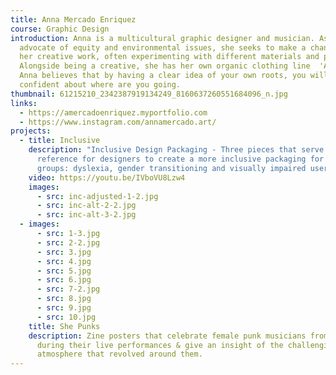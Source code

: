 ```yaml
---
title: Anna Mercado Enriquez
course: Graphic Design
introduction: Anna is a multicultural graphic designer and musician. As an
  advocate of equity and environmental issues, she seeks to make a change with
  her creative work, often experimenting with different materials and processes.
  Alongside being a creative, she has her own organic clothing line  'Avivant'.
  Anna believes that by having a clear idea of your own roots, you will be
  confident about where are you going.
thumbnail: 61215210_2342387919134249_8160637260551684096_n.jpg
links:
  - https://amercadoenriquez.myportfolio.com
  - https://www.instagram.com/annamercado.art/
projects:
  - title: Inclusive
    description: "Inclusive Design Packaging - Three pieces that serve as a
      reference for designers to create a more inclusive packaging for minority
      groups: dyslexia, gender transitioning and visually impaired users."
    video: https://youtu.be/IVboVU8Lzw4
    images:
      - src: inc-adjusted-1-2.jpg
      - src: inc-alt-2-2.jpg
      - src: inc-alt-3-2.jpg
  - images:
      - src: 1-3.jpg
      - src: 2-2.jpg
      - src: 3.jpg
      - src: 4.jpg
      - src: 5.jpg
      - src: 6.jpg
      - src: 7-2.jpg
      - src: 8.jpg
      - src: 9.jpg
      - src: 10.jpg
    title: She Punks
    description: Zine posters that celebrate female punk musicians from the 70s
      during their live performances & give an insight of the challenging
      atmosphere that revolved around them.
---
```

